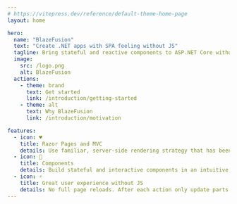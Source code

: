 ```yaml
---
# https://vitepress.dev/reference/default-theme-home-page
layout: home

hero:
  name: "BlazeFusion"
  text: "Create .NET apps with SPA feeling without JS"
  tagline: Bring stateful and reactive components to ASP.NET Core without writing JavaScript
  image:
    src: /logo.png
    alt: BlazeFusion
  actions:
    - theme: brand
      text: Get started
      link: /introduction/getting-started
    - theme: alt
      text: Why BlazeFusion
      link: /introduction/motivation

features:
  - icon: ♥️
    title: Razor Pages and MVC
    details: Use familiar, server-side rendering strategy that has been a foundation of .NET web development for many years.
  - icon: 🧩️
    title: Components
    details: Build stateful and interactive components in an intuitive way, and use them in your Razor Pages or MVC views.
  - icon: ⚡️
    title: Great user experience without JS
    details: No full page reloads. After each action only update parts of the page that changed. No writing JavaScript required, but possible if needed.
---
```


